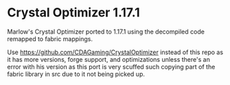 # Crystal Optimizer 1.17.1
Marlow's Crystal Optimizer ported to 1.17.1 using the decompiled code remapped to fabric mappings.

Use https://github.com/CDAGaming/CrystalOptimizer instead of this repo as it has more versions, forge support, and optimizations unless there's an error with his version as this port is very scuffed such copying part of the fabric library in src due to it not being picked up.
